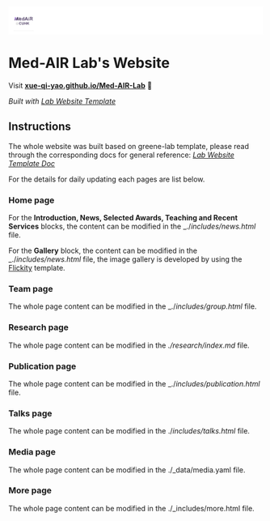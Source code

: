 <div style="background: white; padding: 8px 10px 4px 10px;">
    <img src="images/Med-AIR.png" height="40px"/>
</div>

# Med-AIR Lab's Website

Visit **[xue-qi-yao.github.io/Med-AIR-Lab](https://xue-qi-yao.github.io/Med-AIR-Lab)** 🚀

_Built with [Lab Website Template](https://github.com/greenelab/lab-website-template)_


## Instructions
The whole website was built based on greene-lab template, please read through the corresponding docs for general reference: _[Lab Website Template Doc](https://greene-lab.gitbook.io/lab-website-template-docs/introduction/overview)_

For the details for daily updating each pages are list below.


### Home page
For the **Introduction, News, Selected Awards, Teaching and Recent Services** blocks, the content can be modified in the _./_includes/news.html_ file. 

For the **Gallery** block, the content can be modified in the _./_includes/news.html_ file, the image gallery is developed by using the [Flickity](https://flickity.metafizzy.co/) template.


### Team page
The whole page content can be modified in the _./_includes/group.html_ file.

### Research page
The whole page content can be modified in the _./research/index.md_ file.

### Publication page
The whole page content can be modified in the _./_includes/publication.html_ file.

### Talks page
The whole page content can be modified in the ./_includes/talks.html_ file.

### Media page
The whole page content can be modified in the ./_data/media.yaml file.

### More page
The whole page content can be modified in the ./_includes/more.html file.
